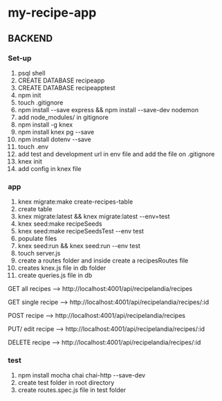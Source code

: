 # my-recipe-app
## BACKEND
### Set-up
1. psql shell
2. CREATE DATABASE recipeapp
3. CREATE DATABASE recipeapptest
4. npm init
5. touch .gitignore
6. npm install --save express && npm install --save-dev nodemon
7. add node_modules/ in gitignore
8. npm install -g knex
9. npm install knex pg --save
10. npm install dotenv --save
11. touch .env
12. add test  and development url in env file and add the file on .gitignore 
13. knex init
14. add config in knex file
### app
1. knex migrate:make create-recipes-table
2. create table
3. knex migrate:latest && knex migrate:latest --env=test
4. knex seed:make recipeSeeds
5. knex seed:make recipeSeedsTest  --env test
6. populate files
7. knex seed:run && knex seed:run --env test
8. touch server.js
9. create a routes folder and inside create a recipesRoutes file
10. creates knex.js file in db folder 
11. create queries.js file in db

GET all recipes --> http://localhost:4001/api/recipelandia/recipes

GET single recipe --> http://localhost:4001/api/recipelandia/recipes/:id

POST recipe --> http://localhost:4001/api/recipelandia/recipes

PUT/ edit recipe --> http://localhost:4001/api/recipelandia/recipes/:id

DELETE recipe --> http://localhost:4001/api/recipelandia/recipes/:id

### test 
1.  npm install mocha chai   chai-http --save-dev
2. create test folder in root directory 
3. create  routes.spec.js file in test folder

